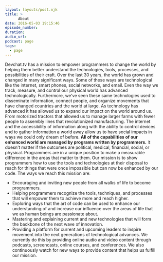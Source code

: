 ```yaml
---
layout: layouts/post.njk
title: >
      About
date: 2016-05-03 19:15:46
episode_number: 
duration: 
audio_url: 
podcast: page
tags: 
  - page
---
```


Devchat.tv has a mission to empower programmers to change the world by helping them better understand the technologies, tools, processes, and possibilities of their craft. Over the last 30 years, the world has grown and changed in many significant ways. Some of these ways are technological like the internet, smart phones, social networks, and email. Even the way we track, measure, and control our physical world has advanced technologically. Furthermore, we've seen these same technologies used to disseminate information, connect people, and organize movements that have changed countries and the world at large. As technology has advanced it has allowed us to expand our impact on the world around us. From motorized tractors that allowed us to manage larger farms with fewer people to assembly lines that revolutionized manufacturing. The internet and the accessibility of information along with the ability to control devices and to gather information a world away allow us to have social impacts in ways we could only dream of before. **All of the capabilities of our enhanced world are managed by programs written by programmers.** It doesn't matter if the outcomes are political, medical, financial, social, or physical. Programmers are in a unique position to make a measurable difference in the areas that matter to them. Our mission is to show programmers how to use the tools and technologies at their disposal to reach for things that were once impossible but can now be enhanced by our code. The ways we reach this mission are:

- Encouraging and inviting new people from all walks of life to become programmers.
- Helping programmers recognize the tools, techniques, and processes that will empower them to achieve more and reach higher.
- Exploring ways that the art of code can be used to enhance our understanding of and increase our influence over the areas of life that we as human beings are passionate about.
- Mastering and explaining current and new technologies that will form the backbone of the next wave of innovation.
- Providing a platform for current and upcoming leaders to inspire movement into the next generations of technological advances.
We currently do this by providing online audio and video content through podcasts, screencasts, online courses, and conferences. We also continuously watch for new ways to provide content that helps us fulfill our mission.
